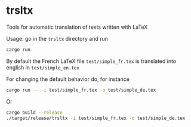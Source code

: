 # trsltx
Tools for automatic translation of texts written with LaTeX

Usage: go in the `trsltx` directory and run

```bash
cargo run
```

By default the French LaTeX file `test/simple_fr.tex` is translated into english in `test/simple_en.tex`

For changing the default behavior do, for instance

```bash
cargo run -- -i test/simple_fr.tex -o test/simple_de.tex
```

Or

```bash
cargo build --release
./target/release/trsltx -i test/simple_fr.tex -o test/simple_de.tex
```
